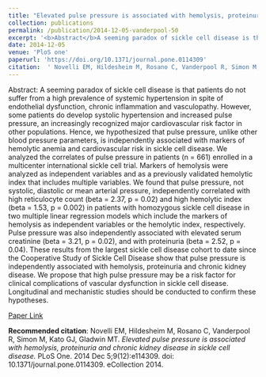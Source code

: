 ```yaml
--- 
title: "Elevated pulse pressure is associated with hemolysis, proteinuria and chronic kidney disease in sickle cell disease." 
collection: publications 
permalink: /publication/2014-12-05-vanderpool-50 
excerpt: '<b>Abstract</b>A seeming paradox of sickle cell disease is that patients do not suffer from a high prevalence of systemic hypertension in spite of endothelial dysfunction, chronic inflammation and vasculopathy. However, some patients do develop systolic hypertension and increased pulse pressure, an increasingly recognized major cardiovascular risk [...]' 
date: 2014-12-05 
venue: 'PloS one' 
paperurl: 'https://doi.org/10.1371/journal.pone.0114309' 
citation:  ' Novelli EM, Hildesheim M, Rosano C, Vanderpool R, Simon M, Kato GJ, Gladwin MT. <i>Elevated pulse pressure is associated with hemolysis, proteinuria and chronic kidney disease in sickle cell disease.</i> PLoS One. 2014 Dec 5;9(12):e114309. doi: 10.1371/journal.pone.0114309. eCollection 2014.' 
--- 
```

Abstract:  A seeming paradox of sickle cell disease is that patients do not suffer from a high prevalence of systemic hypertension in spite of endothelial dysfunction, chronic inflammation and vasculopathy. However, some patients do develop systolic hypertension and increased pulse pressure, an increasingly recognized major cardiovascular risk factor in other populations. Hence, we hypothesized that pulse pressure, unlike other blood pressure parameters, is independently associated with markers of hemolytic anemia and cardiovascular risk in sickle cell disease. We analyzed the correlates of pulse pressure in patients (n = 661) enrolled in a multicenter international sickle cell trial. Markers of hemolysis were analyzed as independent variables and as a previously validated hemolytic index that includes multiple variables. We found that pulse pressure, not systolic, diastolic or mean arterial pressure, independently correlated with high reticulocyte count (beta = 2.37, p = 0.02) and high hemolytic index (beta = 1.53, p = 0.002) in patients with homozygous sickle cell disease in two multiple linear regression models which include the markers of hemolysis as independent variables or the hemolytic index, respectively. Pulse pressure was also independently associated with elevated serum creatinine (beta = 3.21, p = 0.02), and with proteinuria (beta = 2.52, p = 0.04). These results from the largest sickle cell disease cohort to date since the Cooperative Study of Sickle Cell Disease show that pulse pressure is independently associated with hemolysis, proteinuria and chronic kidney disease. We propose that high pulse pressure may be a risk factor for clinical complications of vascular dysfunction in sickle cell disease. Longitudinal and mechanistic studies should be conducted to confirm these hypotheses.  
 
[Paper Link](https://doi.org/10.1371/journal.pone.0114309) 
 
<b>Recommended citation</b>:  Novelli EM, Hildesheim M, Rosano C, Vanderpool R, Simon M, Kato GJ, Gladwin MT. <i>Elevated pulse pressure is associated with hemolysis, proteinuria and chronic kidney disease in sickle cell disease.</i> PLoS One. 2014 Dec 5;9(12):e114309. doi: 10.1371/journal.pone.0114309. eCollection 2014. 
